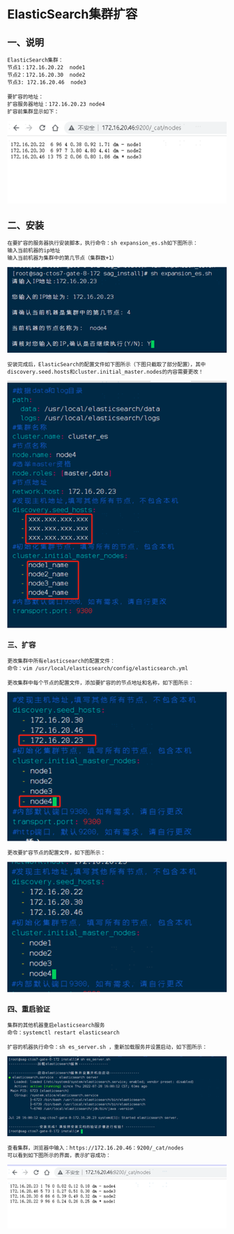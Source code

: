 # ElasticSearch集群扩容

## 一、说明

    ElasticSearch集群：
    节点1：172.16.20.22  node1
    节点2：172.16.20.30  node2
    节点3: 172.16.20.46  node3

    要扩容的地址：
    扩容服务器地址：172.16.20.23 node4
    扩容前集群显示如下：

![img.png](image/img.png)

## 二、安装

    在要扩容的服务器执行安装脚本，执行命令：sh expansion_es.sh如下图所示：
    输入当前机器的ip地址
    输入当前机器为集群中的第几节点（集群数+1）

![img_1.png](image/img_1.png)

    安装完成后，ElasticSearch的配置文件如下图所示（下图只截取了部分配置），其中discovery.seed.hosts和cluster.initial_master.nodes的内容需要更改！

![img_2.png](image/img_2.png)

### 三、扩容

    更改集群中所有elasticsearch的配置文件：
    命令：vim /usr/local/elasticsearch/config/elasticsearch.yml
    
    更改集群中每个节点的配置文件，添加要扩容的的节点地址和名称，如下图所示：

![img_3.png](image/img_3.png)

    更改要扩容节点的配置文件，如下图所示：

![img_4.png](image/img_4.png)

### 四、重启验证

    集群的其他机器重启elasticsearch服务
    命令：systemctl restart elasticsearch
    
    扩容的机器执行命令：sh es_server.sh ，重新加载服务并设置启动，如下图所示：

![img_5.png](image/img_5.png)

    查看集群，浏览器中输入：https://172.16.20.46：9200/_cat/nodes
    可以看到如下图所示的界面，表示扩容成功：

![img_6.png](image/img_6.png)
